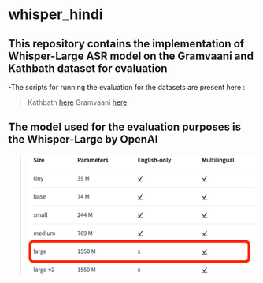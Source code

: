 # whisper_hindi

## This repository contains the implementation of Whisper-Large ASR model on the Gramvaani and Kathbath dataset for evaluation
-The scripts for running the evaluation for the datasets are present here :
>Kathbath [here](/)
>Gramvaani [here]()


## The model used for the evaluation purposes is the Whisper-Large by OpenAI
> ![whisper-large](assets/whisper-large.png)